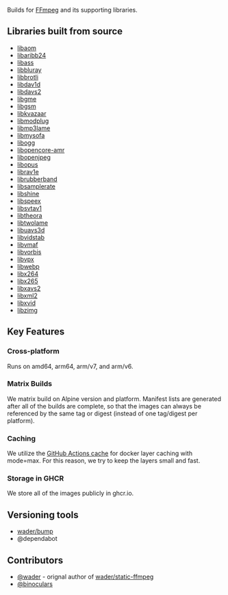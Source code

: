 Builds for [FFmpeg](https://ffmpeg.org) and its supporting libraries.

## Libraries built from source
- [libaom](https://github.com/ffbuilds/static-libaom)
- [libaribb24](https://github.com/ffbuilds/static-libaribb24)
- [libass](https://github.com/ffbuilds/static-libass)
- [libbluray](https://github.com/ffbuilds/static-libbluray)
- [libbrotli](https://github.com/ffbuilds/static-libbrotli)
- [libdav1d](https://github.com/ffbuilds/static-libdav1d)
- [libdavs2](https://github.com/ffbuilds/static-libdavs2)
- [libgme](https://github.com/ffbuilds/static-libgme)
- [libgsm](https://github.com/ffbuilds/static-libgsm)
- [libkvazaar](https://github.com/ffbuilds/static-libkvazaar)
- [libmodplug](https://github.com/ffbuilds/static-libmodplug)
- [libmp3lame](https://github.com/ffbuilds/static-libmp3lame)
- [libmysofa](https://github.com/ffbuilds/static-libmysofa)
- [libogg](https://github.com/ffbuilds/static-libogg)
- [libopencore-amr](https://github.com/ffbuilds/static-libopencore-amr)
- [libopenjpeg](https://github.com/ffbuilds/static-libopenjpeg)
- [libopus](https://github.com/ffbuilds/static-libopus)
- [librav1e](https://github.com/ffbuilds/static-librav1e)
- [librubberband](https://github.com/ffbuilds/static-librubberband)
- [libsamplerate](https://github.com/ffbuilds/static-libsamplerate)
- [libshine](https://github.com/ffbuilds/static-libshine)
- [libspeex](https://github.com/ffbuilds/static-libspeex)
- [libsvtav1](https://github.com/ffbuilds/static-libsvtav1)
- [libtheora](https://github.com/ffbuilds/static-libtheora)
- [libtwolame](https://github.com/ffbuilds/static-libtwolame)
- [libuavs3d](https://github.com/ffbuilds/static-libuavs3d)
- [libvidstab](https://github.com/ffbuilds/static-libvidstab)
- [libvmaf](https://github.com/ffbuilds/static-libvmaf)
- [libvorbis](https://github.com/ffbuilds/static-libvorbis)
- [libvpx](https://github.com/ffbuilds/static-libvpx)
- [libwebp](https://github.com/ffbuilds/static-libwebp)
- [libx264](https://github.com/ffbuilds/static-libx264)
- [libx265](https://github.com/ffbuilds/static-libx265)
- [libxavs2](https://github.com/ffbuilds/static-libxavs2)
- [libxml2](https://github.com/ffbuilds/static-libxml2)
- [libxvid](https://github.com/ffbuilds/static-libxvid)
- [libzimg](https://github.com/ffbuilds/static-libzimg)

## Key Features

### Cross-platform
Runs on amd64, arm64, arm/v7, and arm/v6.

### Matrix Builds
We matrix build on Alpine version and platform. Manifest lists are generated after all of the builds are complete, so that the images can always be referenced by the same tag or digest (instead of one tag/digest per platform).

### Caching
We utilize the [GitHub Actions cache](https://docs.docker.com/build/building/cache/backends/gha/) for docker layer caching with mode=max. For this reason, we try to keep the layers small and fast.

### Storage in GHCR
We store all of the images publicly in ghcr.io.

## Versioning tools
- [wader/bump](https://github.com/wader/bump)
- @dependabot

## Contributors
- [@wader](https://github.com/wader) - orignal author of [wader/static-ffmpeg](https://github.com/wader/static-ffmpeg)
- [@binoculars](https://github.com/binoculars)
